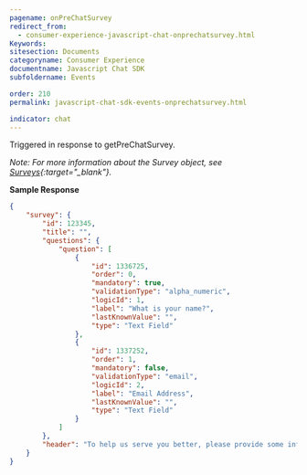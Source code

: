 ```yaml
---
pagename: onPreChatSurvey
redirect_from:
  - consumer-experience-javascript-chat-onprechatsurvey.html
Keywords:
sitesection: Documents
categoryname: Consumer Experience
documentname: Javascript Chat SDK
subfoldername: Events

order: 210
permalink: javascript-chat-sdk-events-onprechatsurvey.html

indicator: chat
---
```


Triggered in response to getPreChatSurvey.

*Note: For more information about the Survey object, see [Surveys](consumer-experience-javascript-chat-surveys.html){:target="_blank"}.*

**Sample Response**

```json
{
    "survey": {
        "id": 123345,
        "title": "",
        "questions": {
            "question": [
                {
                    "id": 1336725,
                    "order": 0,
                    "mandatory": true,
                    "validationType": "alpha_numeric",
                    "logicId": 1,
                    "label": "What is your name?",
                    "lastKnownValue": "",
                    "type": "Text Field"
                },
                {
                    "id": 1337252,
                    "order": 1,
                    "mandatory": false,
                    "validationType": "email",
                    "logicId": 2,
                    "label": "Email Address",
                    "lastKnownValue": "",
                    "type": "Text Field"
                }
            ]
        },
        "header": "To help us serve you better, please provide some information before we begin your chat."
    }
}
```
